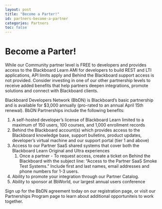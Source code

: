 ```yaml
---
layout: post
title: "Become a Parter!"
id: partners-become-a-partner
categories: Partners
toc: false
---
```


# Become a Parter!
While our Community partner level is FREE to developers and provides access to the Blackboard Learn AMI for developers to build REST and LTI applications, API limits apply and Behind the Blackboard support access is not provided. Consider investing in one of our other partnership levels to receive added benefits that help partners deepen integrations, promote solutions and connect with Blackboard clients.

Blackboard Developers Network (BbDN) is Blackboard’s basic partnership and is available for $3,000 annually (pro-rated to an annual April 15th renewal). BbDN Partnerships include the following benefits:

1. A self-hosted developer’s license of Blackboard Learn limited to a maximum of 150 users, 100 courses, and 1,000 enrollment records
2. Behind the Blackboard account(s) which provides access to the Blackboard knowledge base, support bulletins, product updates, developer’s virtual machine and our support portal (tier 1 and above)
3. Access to our Partner SaaS shared systems that cover both the Blackboard Learn Original and Ultra experiences
    1. Once a partner - To request access, create a ticket on Behind the Blackboard with the subject line: “Access to the Partner SaaS Smoke Test Systems.” Include first and last names, email addresses and phone numbers for 1-3 users.
4. Ability to promote your integration through our Partner Catalog.
5. Ability to sponsor at BbWorld, our largest annual users conference

Sign up for the BbDN agreement today on our registration page, or visit our Partnerships Program page to learn about additional opportuniteis to work together.
